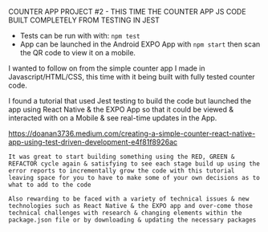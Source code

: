 COUNTER APP PROJECT #2 - THIS TIME THE COUNTER APP JS CODE BUILT COMPLETELY FROM TESTING IN JEST

- Tests can be run with with:
`npm test`
- App can be launched in the Android EXPO App with 
`npm start` 
then scan the QR code to view it on a mobile.

I wanted to follow on from the simple counter app I made in Javascript/HTML/CSS, this time with it being built with fully tested counter code.

I found a tutorial that used Jest testing to build the code but launched the app using React Native & the EXPO App so that it could be viewed & interacted with on a Mobile & see real-time updates in the App.

https://doanan3736.medium.com/creating-a-simple-counter-react-native-app-using-test-driven-development-e4f81f8926ac

`It was great to start building something using the RED, GREEN & REFACTOR cycle again & satisfying to see each stage build up using the error reports to incrementally grow the code with this tutorial leaving space for you to have to make some of your own decisions as to what to add to the code`

`Also rewarding to be faced with a variety of technical issues & new technologies such as React Native & the EXPO app and over-come those technical challenges with research & changing elements within the package.json file or by downloading & updating the necessary packages`